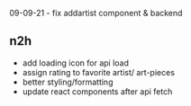 09-09-21 - fix addartist component & backend


## n2h
* add loading icon for api load
* assign rating to favorite artist/ art-pieces
* better styling/formatting
* update react components after api fetch